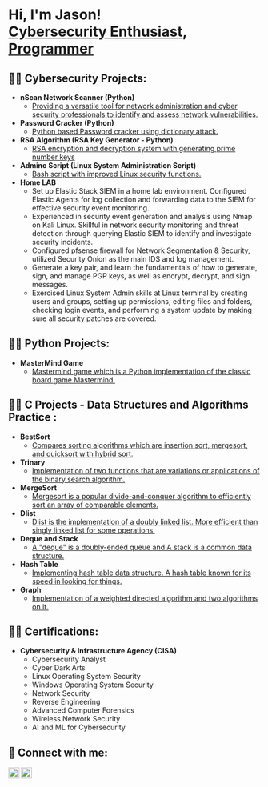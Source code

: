 <h1>Hi, I'm Jason! <br/><a href="https://www.linkedin.com/in/jasonaksu/">Cybersecurity Enthusiast</a>, <a href="https://github.com/jasonaksu">Programmer</a>

<h2>👨‍💻 Cybersecurity Projects:</h2>

- <b>nScan Network Scanner (Python)</b>
  - [Providing a versatile tool for network administration and cyber security professionals to identify and assess network vulnerabilities.](https://github.com/jasonaksu/CY_Projects/tree/main/nScan)
- <b>Password Cracker (Python)</b>
  - [Python based Password cracker using dictionary attack.](https://github.com/jasonaksu/CY_Projects/tree/main/passCracker)
- <b>RSA Algorithm (RSA Key Generator - Python) </b>
  - [RSA encryption and decryption system with generating prime number keys](https://github.com/jasonaksu)
- <b>Admino Script (Linux System Administration Script) </b>
  - [Bash script with improved Linux security functions.](https://github.com/jasonaksu/CY_Projects/tree/main/adminoScript)
- <b>Home LAB</b>
  - Set up Elastic Stack SIEM in a home lab environment. Configured Elastic Agents for log collection and forwarding data to the SIEM for effective security event monitoring.
  - Experienced in security event generation and analysis using Nmap on Kali Linux. Skillful in network security monitoring and threat detection through querying Elastic SIEM to identify and investigate security incidents.
  - Configured pfsense firewall for Network Segmentation & Security, utilized Security Onion as the main IDS and log management.
  - Generate a key pair, and learn the fundamentals of how to generate, sign, and manage PGP keys, as well as encrypt, decrypt, and sign messages.
  - Exercised Linux System Admin skills at Linux terminal by creating users and groups, setting up permissions, editing files and folders, checking login events, and performing a system update by making sure all security patches are covered.

 

<h2>👨‍💻 Python Projects:</h2>

- <b>MasterMind Game</b>
  - [Mastermind game which is a Python implementation of the classic board game Mastermind.](https://github.com/jasonaksu/Python_Projects/tree/master/MasterMind-Game)



<h2>👨‍💻 C Projects - Data Structures and Algorithms Practice :</h2>

- <b>BestSort</b>
  - [Compares sorting algorithms which are insertion sort, mergesort, and quicksort with hybrid sort.](https://github.com/jasonaksu/C_Projects/tree/main/BestSort)
- <b>Trinary</b>
  - [Implementation of two functions that are variations or applications of the binary search algorithm.](https://github.com/jasonaksu/C_Projects/tree/main/Trinary)
- <b>MergeSort</b>
  - [Mergesort is a popular divide-and-conquer algorithm to efficiently sort an array of comparable elements.](https://github.com/jasonaksu/C_Projects/tree/main/MergeSort)
- <b>Dlist</b>
  - [Dlist is the implementation of a doubly linked list. More efficient than singly linked list for some operations. ](https://github.com/jasonaksu/C_Projects/tree/main/Dlist)
- <b>Deque and Stack</b>
  - [A "deque" is a doubly-ended queue and A stack is a common data structure.](https://github.com/jasonaksu/C_Projects/tree/main/Deque_and_Stack)
- <b>Hash Table</b>
  - [Implementing hash table data structure. A hash table known for its speed in looking for things.](https://github.com/jasonaksu/C_Projects/tree/main/hash_table)
- <b>Graph</b>
  - [Implementation of a weighted directed algorithm and two algorithms on it.](https://github.com/jasonaksu/C_Projects/tree/main/The_Graph)

<h2>👨‍💻 Certifications:</h2>

- <b>Cybersecurity & Infrastructure Agency (CISA)</b>
  - Cybersecurity Analyst
  - Cyber Dark Arts
  - Linux Operating System Security
  - Windows Operating System Security
  - Network Security
  - Reverse Engineering
  - Advanced Computer Forensics
  - Wireless Network Security
  - AI and ML for Cybersecurity



<h2> 🤳 Connect with me:</h2>

[<img align="left" alt="jh_aksu | Twitter" width="22px" src="https://cdn.jsdelivr.net/npm/simple-icons@v3/icons/twitter.svg" />][twitter]
[<img align="left" alt="jasonaksu | LinkedIn" width="22px" src="https://cdn.jsdelivr.net/npm/simple-icons@v3/icons/linkedin.svg" />][linkedin]

[twitter]: https://twitter.com/jh_aksu
[linkedin]: https://linkedin.com/in/jasonaksu

<!--
**jasonaksu/jasonaksu** is a ✨ _special_ ✨ repository because its `README.md` (this file) appears on your GitHub profile.

Here are some ideas to get you started:

- 🔭 I’m currently working on ...
- 🌱 I’m currently learning ...
- 👯 I’m looking to collaborate on ...
- 🤔 I’m looking for help with ...
- 💬 Ask me about ...
- 📫 How to reach me: ...
- 😄 Pronouns: ...
- ⚡ Fun fact: ...
-->
